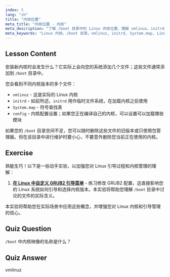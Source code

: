 ```yaml
---
index: 5
lang: "zh"
title: "内核位置"
meta_title: "内核位置 - 内核"
meta_description: "了解 /boot 目录中的 Linux 内核位置，理解 vmlinuz、initrd 和 System.map。探索内核文件并有效管理空间。"
meta_keywords: "Linux 内核，/boot 目录，vmlinuz, initrd, System.map, Linux 初学者，内核教程，Linux 指南"
---
```


## Lesson Content

安装新内核时会发生什么？它实际上会向您的系统添加几个文件；这些文件通常添加到 `/boot` 目录中。

您会看到不同内核版本的多个文件：

- `vmlinuz` - 这是实际的 Linux 内核
- `initrd` - 如前所述，`initrd` 用作临时文件系统，在加载内核之前使用
- `System.map` - 符号查找表
- `config` - 内核配置设置；如果您正在编译自己的内核，可以设置可以加载哪些模块

如果您的 `/boot` 目录空间不足，您可以随时删除这些文件的旧版本或只使用包管理器。但在该目录中进行维护时要小心，不要意外删除您当前正在使用的内核。

## Exercise

熟能生巧！以下是一些动手实验，以加强您对 Linux 引导过程和内核管理的理解：

1. **[在 Linux 中自定义 GRUB2 引导菜单](https://labex.io/zh/labs/comptia-customize-the-grub2-boot-menu-in-linux-590859)** - 练习修改 GRUB2 配置，这直接影响您的 Linux 系统如何引导和选择内核版本。本实验将帮助您理解 `/boot` 目录中讨论的文件的实际含义。

本实验将帮助您在实际场景中应用这些概念，并增强您对 Linux 内核和引导管理的信心。

## Quiz Question

`/boot` 中内核映像的名称是什么？

## Quiz Answer

vmlinuz
